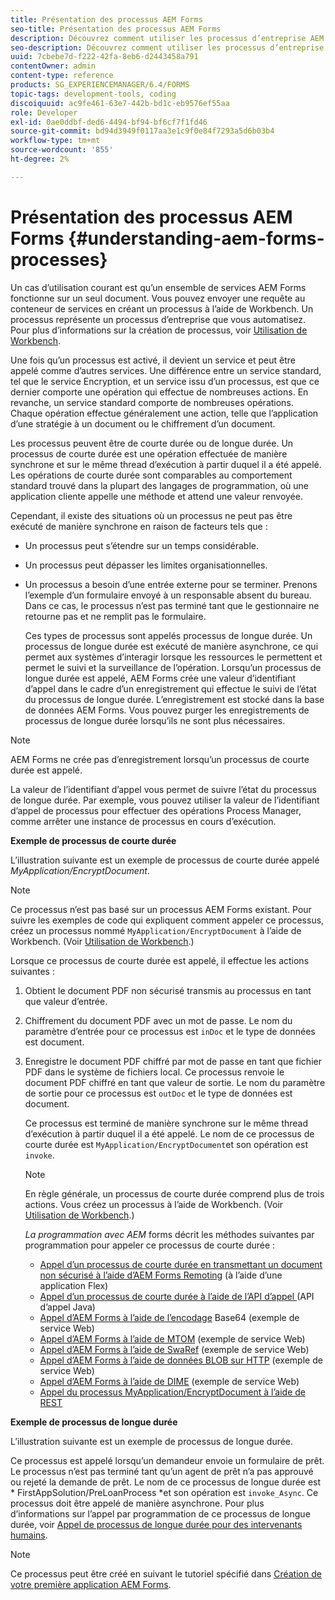 ```yaml
---
title: Présentation des processus AEM Forms
seo-title: Présentation des processus AEM Forms
description: Découvrez comment utiliser les processus d’entreprise AEM Forms pour automatiser les opérations. Activez les processus pour créer un service afin que vous puissiez l’appeler comme d’autres services. Les processus peuvent être de courte durée ou de longue durée.
seo-description: Découvrez comment utiliser les processus d’entreprise AEM Forms pour automatiser les opérations. Activez les processus pour créer un service afin que vous puissiez l’appeler comme d’autres services. Les processus peuvent être de courte durée ou de longue durée.
uuid: 7cbebe7d-f222-42fa-8eb6-d2443458a791
contentOwner: admin
content-type: reference
products: SG_EXPERIENCEMANAGER/6.4/FORMS
topic-tags: development-tools, coding
discoiquuid: ac9fe461-63e7-442b-bd1c-eb9576ef55aa
role: Developer
exl-id: 0ae0ddbf-ded6-4494-bf94-bf6cf7f1fd46
source-git-commit: bd94d3949f0117aa3e1c9f0e84f7293a5d6b03b4
workflow-type: tm+mt
source-wordcount: '855'
ht-degree: 2%

---
```


# Présentation des processus AEM Forms {#understanding-aem-forms-processes}

Un cas d’utilisation courant est qu’un ensemble de services AEM Forms fonctionne sur un seul document. Vous pouvez envoyer une requête au conteneur de services en créant un processus à l’aide de Workbench. Un processus représente un processus d’entreprise que vous automatisez. Pour plus d’informations sur la création de processus, voir [Utilisation de Workbench](https://www.adobe.com/go/learn_aemforms_workbench_63).

Une fois qu’un processus est activé, il devient un service et peut être appelé comme d’autres services. Une différence entre un service standard, tel que le service Encryption, et un service issu d’un processus, est que ce dernier comporte une opération qui effectue de nombreuses actions. En revanche, un service standard comporte de nombreuses opérations. Chaque opération effectue généralement une action, telle que l’application d’une stratégie à un document ou le chiffrement d’un document.

Les processus peuvent être de courte durée ou de longue durée. Un processus de courte durée est une opération effectuée de manière synchrone et sur le même thread d’exécution à partir duquel il a été appelé. Les opérations de courte durée sont comparables au comportement standard trouvé dans la plupart des langages de programmation, où une application cliente appelle une méthode et attend une valeur renvoyée.

Cependant, il existe des situations où un processus ne peut pas être exécuté de manière synchrone en raison de facteurs tels que :

* Un processus peut s’étendre sur un temps considérable.
* Un processus peut dépasser les limites organisationnelles.
* Un processus a besoin d’une entrée externe pour se terminer. Prenons l’exemple d’un formulaire envoyé à un responsable absent du bureau. Dans ce cas, le processus n’est pas terminé tant que le gestionnaire ne retourne pas et ne remplit pas le formulaire.

   Ces types de processus sont appelés processus de longue durée. Un processus de longue durée est exécuté de manière asynchrone, ce qui permet aux systèmes d’interagir lorsque les ressources le permettent et permet le suivi et la surveillance de l’opération. Lorsqu’un processus de longue durée est appelé, AEM Forms crée une valeur d’identifiant d’appel dans le cadre d’un enregistrement qui effectue le suivi de l’état du processus de longue durée. L’enregistrement est stocké dans la base de données AEM Forms. Vous pouvez purger les enregistrements de processus de longue durée lorsqu’ils ne sont plus nécessaires.

>[!NOTE]
>
>AEM Forms ne crée pas d’enregistrement lorsqu’un processus de courte durée est appelé.

La valeur de l’identifiant d’appel vous permet de suivre l’état du processus de longue durée. Par exemple, vous pouvez utiliser la valeur de l’identifiant d’appel de processus pour effectuer des opérations Process Manager, comme arrêter une instance de processus en cours d’exécution.

**Exemple de processus de courte durée**

L’illustration suivante est un exemple de processus de courte durée appelé *MyApplication/EncryptDocument*.

>[!NOTE]
>
>Ce processus n’est pas basé sur un processus AEM Forms existant. Pour suivre les exemples de code qui expliquent comment appeler ce processus, créez un processus nommé `MyApplication/EncryptDocument` à l’aide de Workbench. (Voir [Utilisation de Workbench](https://www.adobe.com/go/learn_aemforms_workbench_63).)

Lorsque ce processus de courte durée est appelé, il effectue les actions suivantes :

1. Obtient le document PDF non sécurisé transmis au processus en tant que valeur d’entrée.
1. Chiffrement du document PDF avec un mot de passe. Le nom du paramètre d’entrée pour ce processus est `inDoc` et le type de données est document.
1. Enregistre le document PDF chiffré par mot de passe en tant que fichier PDF dans le système de fichiers local. Ce processus renvoie le document PDF chiffré en tant que valeur de sortie. Le nom du paramètre de sortie pour ce processus est `outDoc` et le type de données est document.

   Ce processus est terminé de manière synchrone sur le même thread d’exécution à partir duquel il a été appelé. Le nom de ce processus de courte durée est `MyApplication/EncryptDocument`et son opération est `invoke`.

   >[!NOTE]
   >
   >En règle générale, un processus de courte durée comprend plus de trois actions. Vous créez un processus à l’aide de Workbench. (Voir [Utilisation de Workbench](https://www.adobe.com/go/learn_aemforms_workbench_63).)

   *La programmation avec AEM* forms décrit les méthodes suivantes par programmation pour appeler ce processus de courte durée :

   * [Appel d’un processus de courte durée en transmettant un document non sécurisé à l’aide d’AEM Forms Remoting](/help/forms/developing/invoking-aem-forms-using-remoting.md#invoking-a-short-lived-process-by-passing-an-unsecure-document-using-remoting)  (à l’aide d’une application Flex)
   * [Appel d’un processus de courte durée à l’aide de l’API d’appel ](/help/forms/developing/invoking-aem-forms-using-java.md#invoking-a-short-lived-process-using-the-invocation-api)  (API d’appel Java)
   * [Appel d’AEM Forms à l’aide de l’encodage](/help/forms/developing/invoking-aem-forms-using-web.md#invoking-aem-forms-using-base64-encoding)  Base64 (exemple de service Web)
   * [Appel d’AEM Forms à l’aide de MTOM](/help/forms/developing/invoking-aem-forms-using-web.md#invoking-aem-forms-using-mtom)  (exemple de service Web)
   * [Appel d’AEM Forms à l’aide de SwaRef](/help/forms/developing/invoking-aem-forms-using-web.md#invoking-aem-forms-using-swaref)  (exemple de service Web)
   * [Appel d’AEM Forms à l’aide de données BLOB sur HTTP](/help/forms/developing/invoking-aem-forms-using-web.md#invoking-aem-forms-using-blob-data-over-http)  (exemple de service Web)
   * [Appel d’AEM Forms à l’aide de DIME](/help/forms/developing/invoking-aem-forms-using-web.md#invoking-aem-forms-using-dime)  (exemple de service Web)
   * [Appel du processus MyApplication/EncryptDocument à l’aide de REST](/help/forms/developing/invoking-aem-forms-using-rest.md)

**Exemple de processus de longue durée**

L’illustration suivante est un exemple de processus de longue durée.

Ce processus est appelé lorsqu’un demandeur envoie un formulaire de prêt. Le processus n’est pas terminé tant qu’un agent de prêt n’a pas approuvé ou rejeté la demande de prêt. Le nom de ce processus de longue durée est * FirstAppSolution/PreLoanProcess *et son opération est `invoke_Async`. Ce processus doit être appelé de manière asynchrone. Pour plus d’informations sur l’appel par programmation de ce processus de longue durée, voir [Appel de processus de longue durée pour des intervenants humains](/help/forms/developing/invoking-human-centric-long-lived.md#invoking-human-centric-long-lived-processes).

>[!NOTE]
>
>Ce processus peut être créé en suivant le tutoriel spécifié dans [Création de votre première application AEM Forms](https://www.adobe.com/go/learn_aemforms_firstapp_ds_63).
